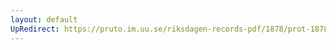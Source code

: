 ```yaml
---
layout: default
UpRedirect: https://pruto.im.uu.se/riksdagen-records-pdf/1878/prot-1878--fk--014/prot-1878--fk--014_045.pdf
---
```

